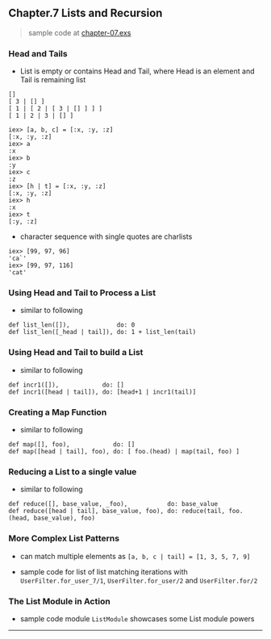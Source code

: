 
## Chapter.7 Lists and Recursion

> sample code at [chapter-07.exs](./chapter-07.exs)

### Head and Tails

* List is empty or contains Head and Tail, where Head is an element and Tail is remaining list

```
[]
[ 3 | [] ]
[ 1 | [ 2 | [ 3 | [] ] ] ]
[ 1 | 2 | 3 | [] ]
```

```
iex> [a, b, c] = [:x, :y, :z]
[:x, :y, :z]
iex> a
:x
iex> b
:y
iex> c
:z
iex> [h | t] = [:x, :y, :z]
[:x, :y, :z]
iex> h
:x
iex> t
[:y, :z]
```

* character sequence with single quotes are charlists

```
iex> [99, 97, 96]
'ca`'
iex> [99, 97, 116]
'cat'
```


### Using Head and Tail to Process a List

* similar to following

```
def list_len([]),             do: 0
def list_len([_head | tail]), do: 1 + list_len(tail)
```


### Using Head and Tail to build a List

* similar to following

```
def incr1([]),            do: []
def incr1([head | tail]), do: [head+1 | incr1(tail)]
```


### Creating a Map Function

* similar to following

```
def map([], foo),            do: []
def map([head | tail], foo), do: [ foo.(head) | map(tail, foo) ]
```


### Reducing a List to a single value

* similar to following

```
def reduce([], base_value, _foo),           do: base_value
def reduce([head | tail], base_value, foo), do: reduce(tail, foo.(head, base_value), foo)
```


### More Complex List Patterns

* can match multiple elements as `[a, b, c | tail] = [1, 3, 5, 7, 9]`

* sample code for list of list matching iterations with `UserFilter.for_user_7/1`, `UserFilter.for_user/2` and `UserFilter.for/2`


### The List Module in Action

* sample code module `ListModule` showcases some List module powers

---
